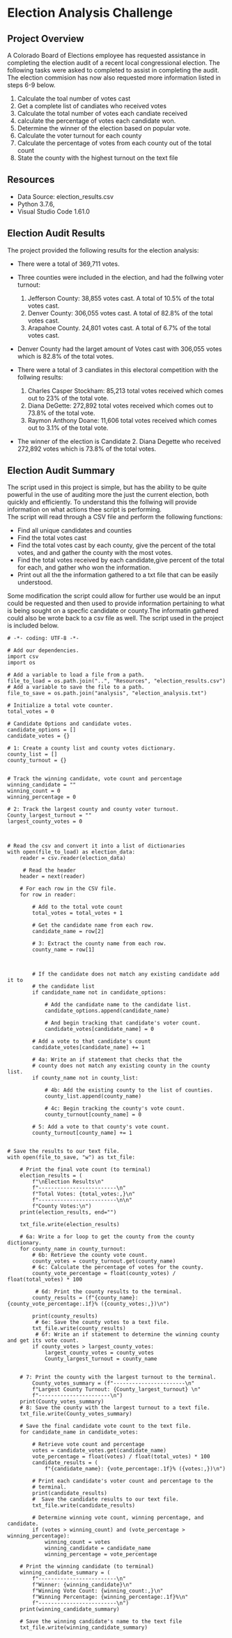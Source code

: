 # Election Analysis Challenge

## Project Overview
A Colorado Board of Elections employee has requested assistance in completing the election audit of a recent local congressional election. The following tasks were asked to completed to assist in completing the audit. The election commision has now also requested more information listed in steps 6-9 below.

1. Calculate the toal number of votes cast
2. Get a complete list of candiates who received votes
3. Calculate the total number of votes each candiate received
4. calculate the percentage of votes each candidate won.
5. Determine the winner of the election based on popular vote.
6. Calculate the voter turnout for each county
7. Calculate the percentage of votes from each county out of the total count
8. State the county with the highest turnout on the text file

## Resources
- Data Source: election_results.csv
- Python 3.7.6, 
- Visual Studio Code 1.61.0

## Election Audit Results
The project provided the following results for the election analysis:
- There were a total of 369,711 votes.
- Three counties were included in the election, and had the follwing voter turnout:
  1. Jefferson County: 38,855 votes cast. A total of 10.5% of the total votes cast.
  2. Denver County: 306,055 votes cast. A total of 82.8% of the total votes cast.
  3. Arapahoe County. 24,801 votes cast. A total of 6.7% of the total votes cast.
  
- Denver County had the larget amount of Votes cast with 306,055 votes which is 82.8% of the total votes.
  
- There were a total of 3 candiates in this electoral competition with the follwing results:
  1. Charles Casper Stockham: 85,213 total votes received which comes out to 23% of the total vote.
  2. Diana DeGette: 272,892 total votes received which comes out to 73.8% of the total vote.
  3. Raymon Anthony Doane: 11,606 total votes received which comes out to 3.1% of the total vote.
  
- The winner of the election is Candidate 2. Diana Degette who received 272,892 votes which is 73.8% of the total votes.

## Election Audit Summary  
The script used in this project is simple, but has the ability to be quite powerful in the use of auditing more the just the current election, both quickly and efficiently. To understand this the follwing will provide information on what actions thee script is performing.  
The script will read through a CSV file and  perform the following functions:
- Find all unique candidates and counties
- Find the total votes cast
- Find the total votes cast by each county, give the percent of the total votes, and and gather the county with the most votes.
- Find the total votes received by each candidate,give percent of the total for each, and gather who won the information.
- Print out all the the information gathered to a txt file that can be easily understood.  
  
Some modification the script could allow for further use would be an input could be requested and then used to provide information pertaining to what is being sought on a specfic candidate or county.The informatin gathered could also be wrote back to a csv file as well. The script used in the project is included below.
  
```
# -*- coding: UTF-8 -*-

# Add our dependencies.
import csv
import os

# Add a variable to load a file from a path.
file_to_load = os.path.join("..", "Resources", "election_results.csv")
# Add a variable to save the file to a path.
file_to_save = os.path.join("analysis", "election_analysis.txt")

# Initialize a total vote counter.
total_votes = 0

# Candidate Options and candidate votes.
candidate_options = []
candidate_votes = {}

# 1: Create a county list and county votes dictionary.
county_list = []
county_turnout = {}


# Track the winning candidate, vote count and percentage
winning_candidate = ""
winning_count = 0
winning_percentage = 0

# 2: Track the largest county and county voter turnout.
County_largest_turnout = ""
largest_county_votes = 0



# Read the csv and convert it into a list of dictionaries
with open(file_to_load) as election_data:
    reader = csv.reader(election_data)

     # Read the header
    header = next(reader)

    # For each row in the CSV file.
    for row in reader:

        # Add to the total vote count
        total_votes = total_votes + 1

        # Get the candidate name from each row.
        candidate_name = row[2]

        # 3: Extract the county name from each row.
        county_name = row[1]

        

        # If the candidate does not match any existing candidate add it to
        # the candidate list
        if candidate_name not in candidate_options:

            # Add the candidate name to the candidate list.
            candidate_options.append(candidate_name)

            # And begin tracking that candidate's voter count.
            candidate_votes[candidate_name] = 0

        # Add a vote to that candidate's count
        candidate_votes[candidate_name] += 1

        # 4a: Write an if statement that checks that the
        # county does not match any existing county in the county list.
        if county_name not in county_list:

            # 4b: Add the existing county to the list of counties.
            county_list.append(county_name)

            # 4c: Begin tracking the county's vote count.
            county_turnout[county_name] = 0      

        # 5: Add a vote to that county's vote count.
        county_turnout[county_name] += 1


# Save the results to our text file.
with open(file_to_save, "w") as txt_file:

    # Print the final vote count (to terminal)
    election_results = (
        f"\nElection Results\n"
        f"-------------------------\n"
        f"Total Votes: {total_votes:,}\n"
        f"-------------------------\n\n"
        f"County Votes:\n")
    print(election_results, end="")

    txt_file.write(election_results)

    # 6a: Write a for loop to get the county from the county dictionary.
    for county_name in county_turnout:
        # 6b: Retrieve the county vote count.
        county_votes = county_turnout.get(county_name)
        # 6c: Calculate the percentage of votes for the county.
        county_vote_percentage = float(county_votes) / float(total_votes) * 100

         # 6d: Print the county results to the terminal.
        county_results = (f"{county_name}: {county_vote_percentage:.1f}% ({county_votes:,})\n")

        print(county_results)
         # 6e: Save the county votes to a text file.
        txt_file.write(county_results)
         # 6f: Write an if statement to determine the winning county and get its vote count.
        if county_votes > largest_county_votes:
            largest_county_votes = county_votes 
            County_largest_turnout = county_name


    # 7: Print the county with the largest turnout to the terminal.
        County_votes_summary = (f"-----------------------\n"
        f"Largest County Turnout: {County_largest_turnout} \n"
        f"-----------------------\n")
    print(County_votes_summary)
    # 8: Save the county with the largest turnout to a text file.
    txt_file.write(County_votes_summary)

    # Save the final candidate vote count to the text file.
    for candidate_name in candidate_votes:

        # Retrieve vote count and percentage
        votes = candidate_votes.get(candidate_name)
        vote_percentage = float(votes) / float(total_votes) * 100
        candidate_results = (
            f"{candidate_name}: {vote_percentage:.1f}% ({votes:,})\n")

        # Print each candidate's voter count and percentage to the
        # terminal.
        print(candidate_results)
        #  Save the candidate results to our text file.
        txt_file.write(candidate_results)

        # Determine winning vote count, winning percentage, and candidate.
        if (votes > winning_count) and (vote_percentage > winning_percentage):
            winning_count = votes
            winning_candidate = candidate_name
            winning_percentage = vote_percentage

    # Print the winning candidate (to terminal)
    winning_candidate_summary = (
        f"-------------------------\n"
        f"Winner: {winning_candidate}\n"
        f"Winning Vote Count: {winning_count:,}\n"
        f"Winning Percentage: {winning_percentage:.1f}%\n"
        f"-------------------------\n")
    print(winning_candidate_summary)

    # Save the winning candidate's name to the text file
    txt_file.write(winning_candidate_summary)
    
    
